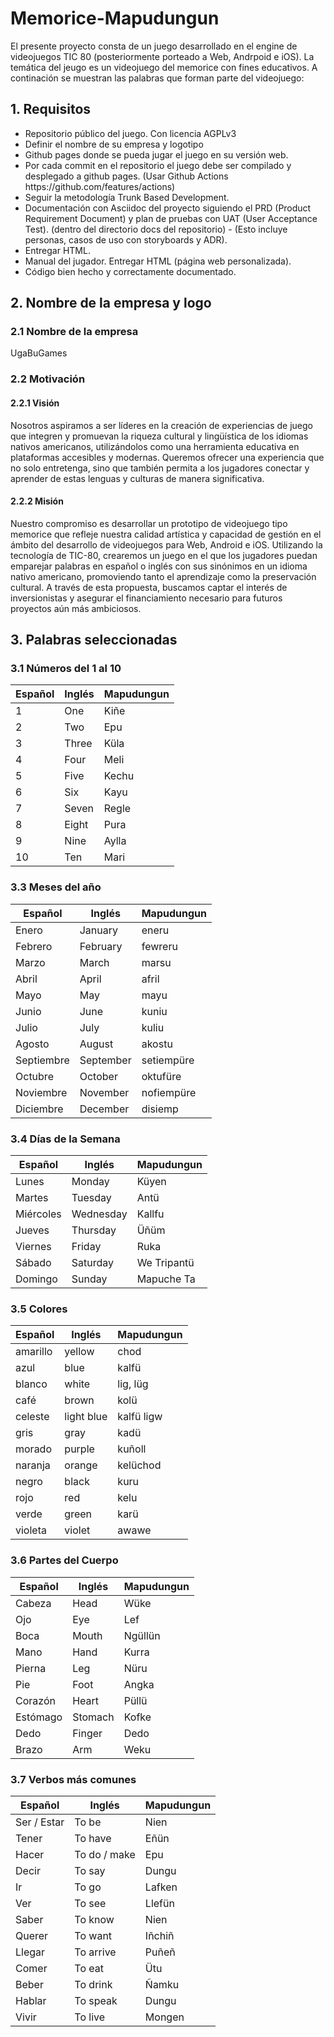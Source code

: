 # Memorice-Mapudungun

El presente proyecto consta de un juego desarrollado en el engine de videojuegos TIC 80 (posteriormente porteado a Web, Andrpoid e iOS).
La temática del jeugo es un videojuego del memorice con fines educativos.
A continación se muestran las palabras que forman parte del videojuego:

## 1. Requisitos
<ul>
    <li>Repositorio público del juego. Con licencia AGPLv3</li>
    <li>Definir el nombre de su empresa y logotipo</li>
    <li>Github pages donde se pueda jugar el juego en su versión web.</li>
    <li>Por cada commit en el repositorio el juego debe ser compilado y desplegado a github pages. (Usar Github Actions https://github.com/features/actions)</li>
    <li>Seguir la metodología Trunk Based Development.</li>
    <li>Documentación con Asciidoc del proyecto siguiendo el PRD (Product Requirement Document) y plan de pruebas con UAT (User Acceptance Test). (dentro del directorio docs del repositorio) - (Esto incluye personas, casos de uso con storyboards y ADR).</li>
    <li> Entregar HTML.</li>
    <li>Manual del jugador. Entregar HTML (página web personalizada).</li>
    <li>Código bien hecho y correctamente documentado.</li>
</ul>

## 2. Nombre de la empresa y logo
### 2.1 Nombre de la empresa
UgaBuGames
### 2.2 Motivación
#### 2.2.1 Visión
Nosotros aspiramos a ser líderes en la creación de experiencias de juego que integren y promuevan la riqueza cultural y lingüística de los idiomas nativos americanos, utilizándolos como una herramienta educativa en plataformas accesibles y modernas. Queremos ofrecer una experiencia que no solo entretenga, sino que también permita a los jugadores conectar y aprender de estas lenguas y culturas de manera significativa.
#### 2.2.2 Misión
Nuestro compromiso es desarrollar un prototipo de videojuego tipo memorice que refleje nuestra calidad artística y capacidad de gestión en el ámbito del desarrollo de videojuegos para Web, Android e iOS. Utilizando la tecnología de TIC-80, crearemos un juego en el que los jugadores puedan emparejar palabras en español o inglés con sus sinónimos en un idioma nativo americano, promoviendo tanto el aprendizaje como la preservación cultural. A través de esta propuesta, buscamos captar el interés de inversionistas y asegurar el financiamiento necesario para futuros proyectos aún más ambiciosos.

## 3. Palabras seleccionadas

### 3.1 Números del 1 al 10
| Español | Inglés | Mapudungun |
| ------- | ------ | ---------- |
| 1       | One    | Kiñe       |
| 2       | Two    | Epu        |
| 3       | Three  | Küla       |
| 4       | Four   | Meli       |
| 5       | Five   | Kechu      |
| 6       | Six    | Kayu       |
| 7       | Seven  | Regle      |
| 8       | Eight  | Pura       |
| 9       | Nine   | Aylla      |
| 10      | Ten    | Mari       |


### 3.3 Meses del año
| Español    | Inglés    | Mapudungun  |
| ---------- | --------- | ----------- |
| Enero      | January   | eneru       |
| Febrero    | February  | few­r­eru     |
| Marzo      | March     | marsu       |
| Abril      | April     | afril       |
| Mayo       | May       | mayu        |
| Junio      | June      | kuniu       |
| Julio      | July      | kuliu       |
| Agosto     | August    | akostu      |
| Septiembre | September | setiempüre  |
| Octubre    | October   | oktufüre    |
| Noviembre  | November  | nofiempüre  |
| Diciembre  | December  | disiemp     |



### 3.4 Días de la Semana
| Español    | Inglés    | Mapudungun   |
| ---------- | --------- | ------------ |
| Lunes      | Monday    | Küyen        |
| Martes     | Tuesday   | Antü         |
| Miércoles  | Wednesday | Kallfu       |
| Jueves     | Thursday  | Üñüm         |
| Viernes    | Friday    | Ruka         |
| Sábado     | Saturday  | We Tripantü  |
| Domingo    | Sunday    | Mapuche Ta   |


### 3.5 Colores
| Español    | Inglés     | Mapudungun |
| ---------- | --------   | ---------- |
| amarillo   | yellow     | chod       |
| azul       | blue       | kalfü      |
| blanco     | white      | lig, lüg   |
| café       | brown      | kolü       |
| celeste    | light blue | kalfü ligw |
| gris       | gray       | kadü       |
| morado     | purple     | kuñoll     |
| naranja    | orange     | kelüchod   |
| negro      | black      | kuru       |
| rojo       | red        | kelu       |
| verde      | green      | karü       |
| violeta    | violet     | awawe      |


### 3.6 Partes del Cuerpo
| Español  | Inglés   | Mapudungun |
| -------- | -------- | ---------- |
| Cabeza   | Head     | Wüke       |
| Ojo      | Eye      | Lef        |
| Boca     | Mouth    | Ngüllün    |
| Mano     | Hand     | Kurra      |
| Pierna   | Leg      | Nüru       |
| Pie      | Foot     | Angka      |
| Corazón  | Heart    | Püllü      |
| Estómago | Stomach  | Kofke      |
| Dedo     | Finger   | Dedo       |
| Brazo    | Arm      | Weku       |


### 3.7 Verbos más comunes
| Español      | Inglés        | Mapudungun |
| ------------ | ------------- | ---------- |
| Ser / Estar  | To be         | Nien       |
| Tener        | To have       | Eñün       |
| Hacer        | To do / make  | Epu        |
| Decir        | To say        | Dungu      |
| Ir           | To go         | Lafken     |
| Ver          | To see        | Llefün     |
| Saber        | To know       | Nien       |
| Querer       | To want       | Iñchiñ     |
| Llegar       | To arrive     | Puñeñ      |
| Comer        | To eat        | Ütu        |
| Beber        | To drink      | Ñamku      |
| Hablar       | To speak      | Dungu      |
| Vivir        | To live       | Mongen      |



